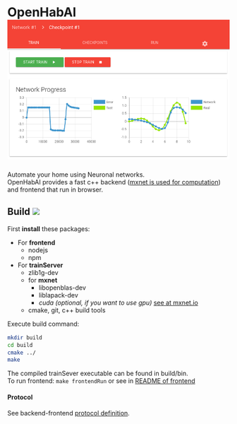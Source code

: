 
# OpenHabAI<br>![](doc/img/frontend.png)
Automate your home using Neuronal networks. <br>
OpenHabAI provides a fast c++ backend 
([mxnet is used for computation](http://mxnet.io)) and frontend that run in browser.


## Build [![](https://travis-ci.org/JeyRunner/openHabAI.svg?branch=master)](https://travis-ci.org/JeyRunner/openHabAI)
First **install** these packages:
* For **frontend**
    * nodejs
    * npm
* For **trainServer**
    * zlib1g-dev
    * for **mxnet**
        * libopenblas-dev 
        * liblapack-dev
        * *cuda (optional, if you want to use gpu)* [see at mxnet.io](http://mxnet.io/get_started/build_from_source.html#optional-cuda-cudnn-for-nvidia-gpus)
    * cmake, git, c++ build tools
    
Execute build command:
```bash
mkdir build
cd build
cmake ../
make 
```
The compiled trainSever executable can be found in build/bin. <br>
To run frontend: ```make frontendRun``` or see in [README of frontend](frontend/README.md)

 
#### Protocol
See backend-frontend [protocol definition](./doc/README.md).
